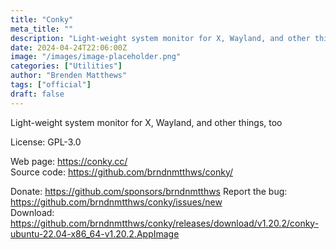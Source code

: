 ```yaml
---
title: "Conky"
meta_title: ""
description: "Light-weight system monitor for X, Wayland, and other things, too"
date: 2024-04-24T22:06:00Z
image: "/images/image-placeholder.png"
categories: ["Utilities"]
author: "Brenden Matthews"
tags: ["official"]
draft: false
---
```


Light-weight system monitor for X, Wayland, and other things, too

License: GPL-3.0

Web page: https://conky.cc/  
Source code: https://github.com/brndnmtthws/conky/

Donate: https://github.com/sponsors/brndnmtthws
Report the bug: https://github.com/brndnmtthws/conky/issues/new  
Download: https://github.com/brndnmtthws/conky/releases/download/v1.20.2/conky-ubuntu-22.04-x86_64-v1.20.2.AppImage
